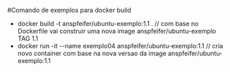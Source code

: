 #Comando de exemplos para docker build

- docker build -t anspfeifer/ubuntu-exemplo:1.1 .
    // com base no Dockerfile vai construir uma nova image anspfeifer/ubuntu-exemplo TAG 1.1
- docker run -it --name exemplo04 anspfeifer/ubuntu-exemplo:1.1
    // cria novo container com base na nova versao da image anspfeifer/ubuntu-exemplo:1.1